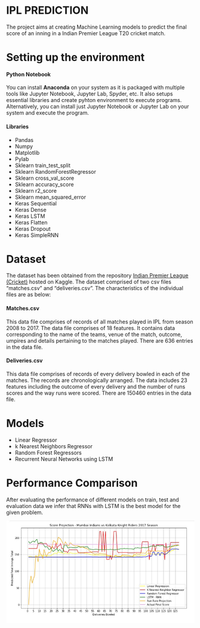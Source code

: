 # IPL PREDICTION

The project aims at creating  Machine Learning models to predict the final score of an inning in a Indian Premier League T20 cricket match.

# Setting up the environment
#### Python Notebook
You can install **Anaconda** on your system as it is packaged with multiple tools like Jupyter Notebook, Jupyter Lab, Spyder, etc. It also setups essential libraries and create pyhton environment to execute programs. Alternatively, you can install just Jupyter Notebook or Jupyter Lab on your system and execute the program.   

#### Libraries
+ Pandas
+ Numpy
+ Matplotlib
+ Pylab
+ Sklearn train_test_split
+ Sklearn RandomForestRegressor
+ Sklearn cross_val_score
+ Sklearn accuracy_score
+ Sklearn r2_score
+ Sklearn mean_squared_error
+ Keras Sequential
+ Keras Dense
+ Keras LSTM
+ Keras Flatten
+ Keras Dropout
+ Keras SimpleRNN

# Dataset
The dataset has been obtained from the repository [Indian Premier League (Cricket)](https://www.kaggle.com/manasgarg/ipl) hosted
on Kaggle. The dataset comprised of two csv files
“matches.csv” and “deliveries.csv”. The characteristics of the individual files are as below:

#### Matches.csv
This data file comprises of records of all matches played in IPL from season 2008 to 2017. The data file comprises of 18 features. It contains data corresponding to the name of the teams, venue of the match, outcome, umpires and details pertaining to the matches played. There are 636 entries in the data file.

#### Deliveries.csv
This data file comprises of records of every delivery bowled in each of the matches. The records are chronologically arranged. The data includes 23 features including the outcome of every delivery and the number of runs scores and the way runs were scored. There are 150460 entries in the data file.



# Models
+ Linear Regressor
+ k Nearest Neighbors Regressor
+ Random Forest Regressors
+ Recurrent Neural Networks using LSTM

# Performance Comparison
After evaluating the performance of different models on train, test and evaluation data we infer that RNNs with LSTM is the best model for the given problem.

![](image/output.jpg)